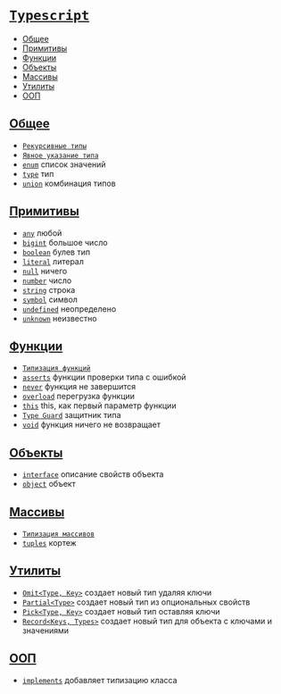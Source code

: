 # [`Typescript`](../index.md)

- [Общее](#общее)
- [Примитивы](#примитивы)
- [Функции](#функции)
- [Объекты](#объекты)
- [Массивы](#массивы)
- [Утилиты](#утилиты)
- [ООП](#ооп)

## [Общее](#typescript)

- [`Рекурсивные типы`](<./Общее/Рекурсивные типы.md>)
- [`Явное указание типа`](<./Общее/Явное указание типа.md>)
- [`enum`](./Общее/enum.md) список значений
- [`type`](./Общее/type.md) тип
- [`union`](./Общее/union.md) комбинация типов

## [Примитивы](#typescript)

- [`any`](./Примитивы/any.md) любой
- [`bigint`](./Примитивы/bigint.md) большое число
- [`boolean`](./Примитивы/boolean.md) булев тип
- [`literal`](./Примитивы/literal.md) литерал
- [`null`](./Примитивы/null.md) ничего
- [`number`](./Примитивы/number.md) число
- [`string`](./Примитивы/string.md) строка
- [`symbol`](./Примитивы/symbol.md) символ
- [`undefined`](./Примитивы/undefined.md) неопределено
- [`unknown`](./Примитивы/unknown.md) неизвестно

## [Функции](#typescript)

- [`Типизация функций`](<./Функции/Типизация функций.md>)
- [`asserts`](./Функции/asserts.md) функции проверки типа с ошибкой
- [`never`](./Функции/never.md) функция не завершится
- [`overload`](./Функции/overload.md) перегрузка функции
- [`this`](./Функции/this.md) this, как первый параметр функции
- [`Type Guard`](<./Функции/Type Guard.md>) защитник типа
- [`void`](./Функции/void.md) функция ничего не возвращает

## [Объекты](#typescript)

- [`interface`](./Объекты/interface.md) описание свойств объекта
- [`object`](./Объекты/object.md) объект

## [Массивы](#typescript)

- [`Типизация массивов`](<./Массивы/Типизация массивов.md>)
- [`tuples`](./Массивы/tuples.md) кортеж

## [Утилиты](#typescript)

- [`Omit<Type, Key>`](./Утилиты/Omit.md) создает новый тип удаляя ключи
- [`Partial<Type>`](./Утилиты/Partial.md) создает новый тип из опциональных свойств
- [`Pick<Type, Key>`](./Утилиты/Pick.md) создает новый тип оставляя ключи
- [`Record<Keys, Types>`](./Утилиты/Record.md) создает новый тип для объекта с ключами и значениями

## [ООП](#typescript)

- [`implements`](./ООП/implements.md) добавляет типизацию класса
